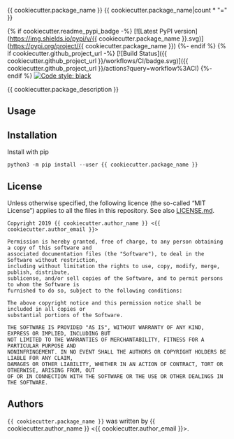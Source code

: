 {{ cookiecutter.package_name }}
{{ cookiecutter.package_name|count * "=" }}

{% if cookiecutter.readme_pypi_badge -%}
[![Latest PyPI version](https://img.shields.io/pypi/v/{{ cookiecutter.package_name }}.svg)](https://pypi.org/project/{{ cookiecutter.package_name }})
{%- endif %}
{% if cookiecutter.github_project_url -%}
[![Build Status]({{ cookiecutter.github_project_url }}/workflows/CI/badge.svg)]({{ cookiecutter.github_project_url }}/actions?query=workflow%3ACI)
{%- endif %}
[![Code style: black](https://img.shields.io/badge/code%20style-black-000000.svg)](https://github.com/psf/black)

{{ cookiecutter.package_description }}

## Usage

## Installation

Install with pip

```console
python3 -m pip install --user {{ cookiecutter.package_name }}
```

## License

Unless otherwise specified, the following licence (the so-called “MIT License”) applies to all the
files in this repository.
See also [LICENSE.md](LICENSE.md).

```text
Copyright 2019 {{ cookiecutter.author_name }} <{{ cookiecutter.author_email }}>

Permission is hereby granted, free of charge, to any person obtaining a copy of this software and
associated documentation files (the "Software"), to deal in the Software without restriction,
including without limitation the rights to use, copy, modify, merge, publish, distribute,
sublicense, and/or sell copies of the Software, and to permit persons to whom the Software is
furnished to do so, subject to the following conditions:

The above copyright notice and this permission notice shall be included in all copies or
substantial portions of the Software.

THE SOFTWARE IS PROVIDED "AS IS", WITHOUT WARRANTY OF ANY KIND, EXPRESS OR IMPLIED, INCLUDING BUT
NOT LIMITED TO THE WARRANTIES OF MERCHANTABILITY, FITNESS FOR A PARTICULAR PURPOSE AND
NONINFRINGEMENT. IN NO EVENT SHALL THE AUTHORS OR COPYRIGHT HOLDERS BE LIABLE FOR ANY CLAIM,
DAMAGES OR OTHER LIABILITY, WHETHER IN AN ACTION OF CONTRACT, TORT OR OTHERWISE, ARISING FROM, OUT
OF OR IN CONNECTION WITH THE SOFTWARE OR THE USE OR OTHER DEALINGS IN THE SOFTWARE.
```

## Authors

`{{ cookiecutter.package_name }}` was written by {{ cookiecutter.author_name }} <{{ cookiecutter.author_email }}>.

